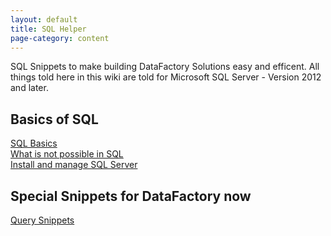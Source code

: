 ```yaml
---
layout: default
title: SQL Helper
page-category: content
---
```


SQL Snippets to make building DataFactory Solutions easy and efficent. All things told here in this wiki are told for Microsoft SQL Server - Version 2012 and later.

## Basics of SQL
[SQL Basics](SQL-Basics)  
[What is not possible in SQL](What-is-not-possible-in-SQL)  
[Install and manage SQL Server ](Install-and-manage-SQL-Server)

## Special Snippets for DataFactory now
[Query Snippets](QuerySnippets.md)
